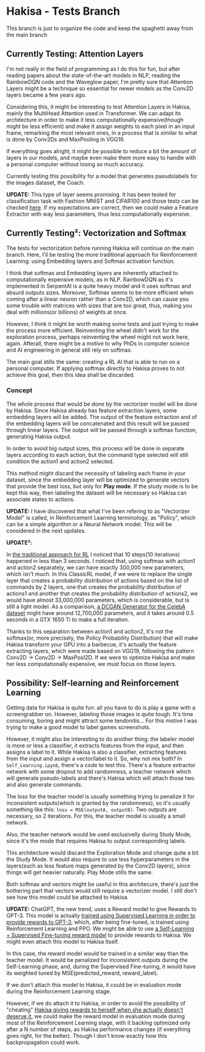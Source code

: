 # Hakisa - Tests Branch

This branch is just to organize the code and keep the spaghetti away from the main branch

## Currently Testing: Attention Layers

I'm not really in the field of programming as I do this for fun, but after reading papers about the state-of-the-art models in NLP, reading the RainbowDQN code and the Waveglow paper, I'm pretty sure that Attention Layers might be a technique so essential for newer models as the Conv2D layers became a few years ago.

Considering this, it might be interesting to test Attention Layers in Hakisa, mainly the MultiHead Attention used in Transformer. We can adapt its architecture in order to make it less computationally expensive(though might be less efficient) and make it assign weights to each pixel in an input frame, remarking the most relevant ones, in a process that is similar to what is done by Conv2Ds and MaxPooling in VGG19.

If everything goes alright, it might be possible to reduce a bit the amount of layers in our models, and maybe even make them more easy to handle with a personal computer without losing so much accuracy.

Currently testing this possibility for a model that generates pseudolabels for the images dataset, the Coach.

**UPDATE:** This type of layer seems promising. It has been tested for classification task with Fashion MNIST and CIFAR100 and those tests can be checked [here](https://github.com/Martyn0324/Hakisa/blob/Tests/Preprocessing/TesteAttentionLayer.ipynb). If my expectations are correct, then we could make a Feature Extractor with way less parameters, thus less computationally expensive.

## Currently Testing²: Vectorization and Softmax

The tests for vectorization before running Hakisa will continue on the main branch. Here, I'll be testing the more traditional approach for Reinforcement Learning: using Embedding layers and Softmax activation function.

I think that softmax and Embedding layers are inherently attached to computationally expensive models, as in NLP. RainbowDQN as it's implemented in SerpentAI is a quite heavy model and it uses softmax and absurd outputs sizes. Moreover, Softmax seems to be more efficient when coming after a linear neuron rather than a Conv2D, which can cause you some trouble with matrices with sizes that are too great, thus, making you deal with millions(or billions) of weights at once.

However, I think it might be worth making some tests and just trying to make the process more efficient. Reinventing the wheel didn't work for the exploration process, perhaps reinventing the wheel might not work here, again. Afterall, there might be a motive to why PhDs in computer science and AI engineering in general still rely on softmax.

The main goal stills the same: creating a RL AI that is able to run on a personal computer. If applying softmax directly to Hakisa proves to not achieve this goal, then this idea shall be discarded.

### Concept

The whole process that would be done by the vectorizer model will be done by Hakisa. Since Hakisa already has feature extraction layers, some embedding layers will be added. The output of the feature extraction and of the embedding layers will be concatenated and this result will be passed through linear layers. The output will be passed through a softmax function, generating Hakisa output.

In order to avoid big output sizes, this process will be done in separate layers according to each action, but the command type selected will still condition the action1 and action2 selected.


This method might discard the necessity of labeling each frame in your dataset, since the embedding layer will be optimized to generate vectors that provide the best loss, but only for **Play mode**. If the study mode is to be kept this way, then labeling the dataset will be necessary so Hakisa can associate states to actions.

**UPDATE:** I have discovered that what I've been refering to as "Vectorizer Model" is called, in Reinforcement Learning terminology, as "Policy", which can be a simple algorithm or a Neural Network model. This will be considered in the next updates.

**UPDATE²:**

In [the traditional approach for RL](https://github.com/Martyn0324/Hakisa/blob/Tests/ClassicRL.ipynb) I noticed that 10 steps(10 iterations) happened in less than 3 seconds. I noticed that, using softmax with action1 and action2 separately, we can have exactly 300,000 new parameters, which isn't much.
In this ClassicRL model, if we were to replace the single layer that creates a probability distribution of actions based on the list of commands by 2 layers, one that creates the probability distribution of actions1 and another that creates the probability distribution of actions2, we would have almost 33,000,000 parameters, which is considerable, but is still a light model. As a comparison, [a DCGAN Generator for the CelebA dataset](https://medium.com/analytics-vidhya/dcgan-tutorial-by-aniket-maurya-f6c137ef0053) might have around 12,700,000 parameters, and it takes around 0.5 seconds in a GTX 1650 Ti to make a full iteration.

Thanks to this separation between action1 and action2, it's not the softmax(or, more precisely, the Policy Probability Distribution) that will make Hakisa transform your GPU into a barbecue, it's actually the feature extracting layers, which were made based on VGG19, following the pattern Conv2D -> Conv2D -> MaxPool2D.
If we were to optimize Hakisa and make her less computationally expensive, we must focus on those layers.

## Possibility: Self-learning and Reinforcement Learning

Getting data for Hakisa is quite fun: all you have to do is play a game with a screengrabber on. However, labeling those images is quite tough. It's time consuming, boring and might attract some tendonitis... For this motive I was trying to make a good model to label games screenshots.

However, it might also be interesting to do another thing: the labeler model is more or less a classifier, it extracts features from the input, and then assigns a label to it. While Hakisa is also a classifier, extracting features from the input and assign a vector/label to it. So, why not mix both?
In `Self_Learning.ipynb`, there's a code to test this. There's a feature extractor network with some dropout to add randomness, a teacher network which will generate pseudo-labels and there's Hakisa which will attach those two and also generate commands.

The loss for the teacher model is usually something trying to penalize it for inconsistent outputs(which is granted by the randomness), so it's usually something like this: `loss = MSE(outputA, outputB)`. Two outputs are necessary, so 2 iterations. For this, the teacher model is usually a small network.

Also, the teacher network would be used exclusivelly during Study Mode, since it's the mode that requires Hakisa to output corresponding labels.

This architecture would discard the Exploration Mode and change quite a bit the Study Mode. It would also require to use less hyperparameters in the layers(such as less feature maps generated by the Conv2D layers), since things will get heavier naturally. Play Mode stills the same.

Both softmax and vectors might be useful in this architecure, there's just the bothering part that vectors would still require a vectorizer model. I still don't see how this model could be attached to Hakisa.


**UPDATE:** ChatGPT, the new trend, uses a Reward model to give Rewards to GPT-3. This model is actually [trained using Supervised Learning in order to provide rewards to GPT-3](https://arxiv.org/pdf/2203.02155.pdf), which, after being fine-tuned, is trained using Reinforcement Learning and PPO.
We might be able to use [a Self-Learning + Supervised Fine-tuning reward model](https://lilianweng.github.io/posts/2021-12-05-semi-supervised/#combined-with-powerful-pre-training) to provide rewards to Hakisa. We might even attach this model to Hakisa itself.

In this case, the reward model would be trained in a similar way than the teacher model. It would be penalized for inconsistent outputs during the Self-Learning phase, and, during the Supervised Fine-tuning, it would have its weighted tuned by MSE(predicted_reward, reward_label).

If we don't attach this model to Hakisa, it could be in evaluation mode during the Reinforcement Learning stage.

However, if we do attach it to Hakisa, in order to avoid the possibility of "cheating" [Hakisa giving rewards to herself when she actually doesn't deserve it](https://www.deepmind.com/blog/specification-gaming-the-flip-side-of-ai-ingenuity), we could make the reward model in evaluation mode during most of the Reinforcement Learning stage, with it backing optimized only after a N number of steps, as Hakisa performance changes (if everything goes right, for the better). Though I don't know exactly how this backpropagation could work.
